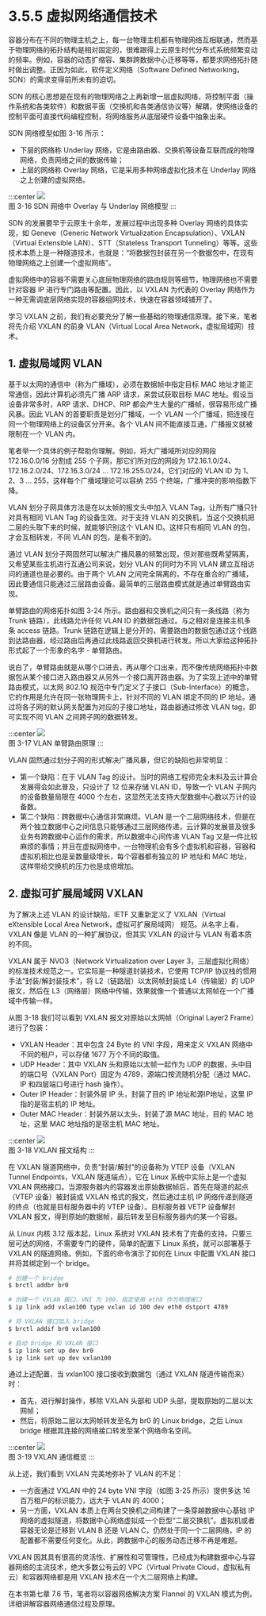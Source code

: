 # 3.5.5 虚拟网络通信技术

容器分布在不同的物理主机之上，每一台物理主机都有物理网络互相联通，然而基于物理网络的拓扑结构是相对固定的，很难跟得上云原生时代分布式系统频繁变动的频率。例如，容器的动态扩缩容、集群跨数据中心迁移等等，都要求网络拓扑随时做出调整。正因为如此，软件定义网络（Software Defined Networking，SDN）的需求变得前所未有的迫切。

SDN 的核心思想是在现有的物理网络之上再新增一层虚拟网络，将控制平面（操作系统和各类软件）和数据平面（交换机和各类通信协议等）解耦，使网络设备的控制平面可直接代码编程控制，将网络服务从底层硬件设备中抽象出来。

SDN 网络模型如图 3-16 所示：
- 下层的网络称 Underlay 网络，它是由路由器、交换机等设备互联而成的物理网络，负责网络之间的数据传输；
- 上层的网络称 Overlay 网络，它是采用多种网络虚拟化技术在 Underlay 网络之上创建的虚拟网络。

:::center
  ![](../assets/overlay-network.png)<br/>
  图 3-16 SDN 网络中 Overlay 与 Underlay 网络模型
:::

SDN 的发展要早于云原生十余年，发展过程中出现多种 Overlay 网络的具体实现，如 Geneve（Generic Network Virtualization Encapsulation）、VXLAN（Virtual Extensible LAN）、STT（Stateless Transport Tunneling）等等。这些技术本质上是一种隧道技术，也就是：“将数据包封装在另一个数据包中，在现有物理网络之上创建一个虚拟网络”。

虚拟网络中的容器不需要关心底层物理网络的路由规则等细节，物理网络也不需要针对容器 IP 进行专门路由等配置。因此，以 VXLAN 为代表的 Overlay 网络作为一种无需调底层网络实现的容器组网技术，快速在容器领域铺开了。

学习 VXLAN 之前，我们有必要充分了解一些基础的物理通信原理。接下来，笔者将先介绍 VXLAN 的前身 VLAN（Virtual Local Area Network，虚拟局域网）技术。

## 1. 虚拟局域网 VLAN

基于以太网的通信中（称为广播域），必须在数据帧中指定目标 MAC 地址才能正常通信，因此计算机必须先广播 ARP 请求，来尝试获取目标 MAC 地址。假设当设备非常多时，ARP 请求、DHCP、RIP 都会产生大量的广播帧，很容易形成广播风暴。因此 VLAN 的首要职责是划分广播域，一个 VLAN 一个广播域，把连接在同一个物理网络上的设备区分开来。各个 VLAN 间不能直接互通，广播报文就被限制在一个 VLAN 内。

笔者举一个具体的例子帮助你理解。例如，将大广播域所对应的网段 172.16.0.0/16 分割成 255 个子网，那它们所对应的网段为 172.16.1.0/24、172.16.2.0/24、172.16.3.0/24 ... 172.16.255.0/24，它们对应的 VLAN ID 为 1、2、3 ... 255，这样每个广播域理论可以容纳 255 个终端，广播冲突的影响指数下降。

VLAN 划分子网具体方法是在以太帧的报文头中加入 VLAN Tag，让所有广播只针对具有相同 VLAN Tag 的设备生效。对于支持 VLAN 的交换机，当这个交换机把二层的头取下来的时候，就能够识别这个 VLAN ID。这样只有相同 VLAN 的包，才会互相转发，不同 VLAN 的包，是看不到的。

通过 VLAN 划分子网固然可以解决广播风暴的频繁出现，但对那些既希望隔离，又希望某些主机进行互通公司来说，划分 VLAN 的同时为不同 VLAN 建立互相访问的通道也是必要的。由于两个 VLAN 之间完全隔离的，不存在重合的广播域，因此要通信只能通过三层路由设备。最简单的三层路由模式就是通过单臂路由实现。

单臂路由的网络拓扑如图 3-24 所示。路由器和交换机之间只有一条线路（称为 Trunk 链路），此线路允许任何 VLAN ID 的数据包通过。与之相对是连接主机多条 access 链路。Trunk 链路在逻辑上是分开的，需要路由的数据包通过这个线路到达路由器，经过路由后再通过此线路返回交换机进行转发。所以大家给这种拓扑形式起了一个形象的名字 - 单臂路由。

说白了，单臂路由就是从哪个口进去，再从哪个口出来，而不像传统网络拓扑中数据包从某个接口进入路由器又从另外一个接口离开路由器。为了实现上述中的单臂路由模式，以太网 802.1Q 规范中专门定义了子接口（Sub-Interface）的概念，它的作用是允许在同一张物理网卡上，针对不同的 VLAN 绑定不同的 IP 地址。通过将各子网的默认网关配置为对应的子接口地址，路由器通过修改 VLAN tag，即可实现不同 VLAN 之间跨子网的数据转发。

:::center
  ![](../assets/vlan-router.svg)<br/>
  图 3-17 VLAN 单臂路由原理
:::


VLAN 固然通过划分子网的形式解决广播风暴，但它的缺陷也非常明显：
- 第一个缺陷：在于 VLAN Tag 的设计。当时的网络工程师完全未料及云计算会发展得会如此普及，只设计了 12 位来存储 VLAN ID，导致一个 VLAN 子网内的设备数量局限在 4000 个左右，这显然无法支持大型数据中心数以万计的设备数。
- 第二个缺陷：跨数据中心通信非常麻烦。VLAN 是一个二层网络技术，但是在两个独立数据中心之间信息只能够通过三层网络传递，云计算的发展普及很多业务有跨数据中心运作的需求，所以数据中心间传递 VLAN Tag 又是一件比较麻烦的事情；并且在虚拟网络中，一台物理机会有多个虚拟机和容器，容器和虚拟机相比也是呈数量级增长，每个容器都有独立的 IP 地址和 MAC 地址，这样带给交换机的压力也是成倍增加。

## 2. 虚拟可扩展局域网 VXLAN

为了解决上述 VLAN 的设计缺陷，IETF 又重新定义了 VXLAN（Virtual eXtensible Local Area Network，虚拟可扩展局域网） 规范。从名字上看，VXLAN 像是 VLAN 的一种扩展协议，但其实 VXLAN 的设计与 VLAN 有着本质的不同。

VXLAN 属于 NVO3（Network Virtualization over Layer 3，三层虚拟化网络）的标准技术规范之一。它实际是一种隧道封装技术，它使用 TCP/IP 协议栈的惯用手法“封装/解封装技术”，将 L2（链路层）以太网帧封装成 L4（传输层）的 UDP 报文，然后在 L3（网络层）网络中传输，效果就像一个普通以太网帧在一个广播域中传输一样。

从图 3-18 我们可以看到 VXLAN 报文对原始以太网帧（Original Layer2 Frame）进行了包装：

- VXLAN Header：其中包含 24 Byte 的 VNI 字段，用来定义 VXLAN 网络中不同的租户，可以存储 1677 万个不同的取值。
- UDP Header：其中 VXLAN 头和原始以太帧一起作为 UDP 的数据，头中目的端口号（VXLAN Port）固定为 4789，源端口按流随机分配（通过 MAC、IP 和四层端口号进行 hash 操作）。
- Outer IP Header：封装外层 IP 头，封装了目的 IP 地址和源IP地址，这里 IP 指的是宿主机的 IP 地址。
- Outer MAC Header：封装外层以太头，封装了源 MAC 地址，目的 MAC 地址，这里 MAC 地址指的是宿主机 MAC 地址。

:::center
  ![](../assets/vxlan-data.png)<br/>
  图 3-18 VXLAN 报文结构
:::

在 VXLAN 隧道网络中，负责“封装/解封”的设备称为 VTEP 设备（VXLAN Tunnel Endpoints，VXLAN 隧道端点），它在 Linux 系统中实际上是一个虚拟 VXLAN 网络接口。当源服务器内的容器发出原始数据帧后，首先在隧道的起点（VTEP 设备）被封装成 VXLAN 格式的报文，然后通过主机 IP 网络传递到隧道的终点（也就是目标服务器中的 VTEP 设备）。目标服务器 VETP 设备解封 VXLAN 报文，得到原始的数据帧，最后转发至目标服务器内的某一个容器。

从 Linux 内核 3.12 版本起，Linux 系统对 VXLAN 技术有了完备的支持。只要三层可达的网络，不需要专门的硬件，简单的配置下 Linux 系统，就可以部署基于 VXLAN 的隧道网络。例如，下面的命令演示了如何在 Linux 中配置 VXLAN 接口并将其绑定到一个 bridge。

```bash
# 创建一个 bridge
$ brctl addbr br0

# 创建一个 VXLAN 接口，VNI 为 100，指定使用 eth0 作为物理接口
$ ip link add vxlan100 type vxlan id 100 dev eth0 dstport 4789

# 将 VXLAN 接口加入 bridge
$ brctl addif br0 vxlan100

# 启动 bridge 和 VXLAN 接口
$ ip link set up dev br0
$ ip link set up dev vxlan100
```
通过上述配置，当 vxlan100 接口接收到数据包（通过 VXLAN 隧道传输而来）时：
- 首先，进行解封操作，移除 VXLAN 头部和 UDP 头部，提取原始的二层以太网帧；
- 然后，将原始二层以太网帧转发至名为 br0 的 Linux bridge，之后 Linux bridge 根据其连接的网络接口转发至某个网络命名空间。

:::center
  ![](../assets/linux-vxlan.svg)<br/>
  图 3-19 VXLAN 通信概览
:::

从上述，我们看到 VXLAN 完美地弥补了 VLAN 的不足：
- 一方面通过 VXLAN 中的 24 byte VNI 字段（如图 3-25 所示）提供多达 16 百万租户的标识能力，远大于 VLAN 的 4000；
- 另一方面，VXLAN 本质上在两台交换机之间构建了一条穿越数据中心基础 IP 网络的虚拟隧道，将数据中心网络虚拟成一个巨型“二层交换机”。虚拟机或者容器无论是迁移到 VLAN B 还是 VLAN C，仍然处于同一个二层网络，IP 的配置都不需要任何变化。从此，跨数据中心的服务动态迁移不再是难题。

VXLAN 因其具有很高的灵活性、扩展性和可管理性，已经成为构建数据中心与容器网络的主流技术，绝大多数公有云的 VPC（Virtual Private Cloud，虚拟私有云）和容器网络都是用 VXLAN 技术在一个大二层网络上构建。

在本书第七章 7.6 节，笔者将以容器网络解决方案 Flannel 的 VXLAN 模式为例，详细讲解容器网络通信过程及原理。